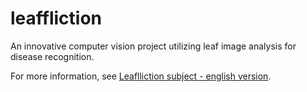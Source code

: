 # leaffliction
An innovative computer vision project utilizing leaf image analysis for disease recognition.

For more information, see [Leaflliction subject - english version](https://github.com/locust49/leaffliction/blob/main/en.subject.pdf).
